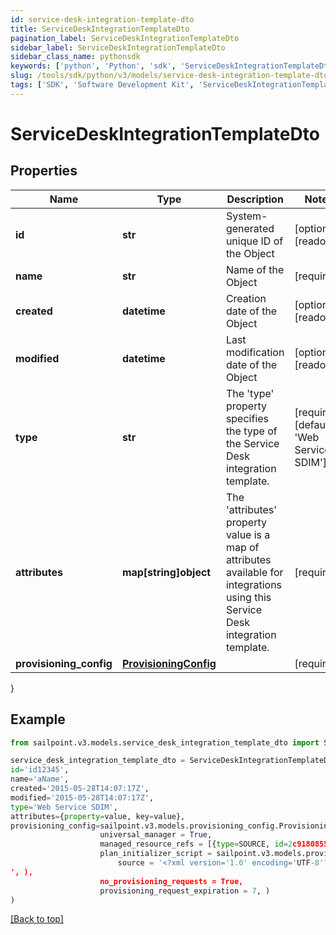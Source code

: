 ```yaml
---
id: service-desk-integration-template-dto
title: ServiceDeskIntegrationTemplateDto
pagination_label: ServiceDeskIntegrationTemplateDto
sidebar_label: ServiceDeskIntegrationTemplateDto
sidebar_class_name: pythonsdk
keywords: ['python', 'Python', 'sdk', 'ServiceDeskIntegrationTemplateDto', 'ServiceDeskIntegrationTemplateDto'] 
slug: /tools/sdk/python/v3/models/service-desk-integration-template-dto
tags: ['SDK', 'Software Development Kit', 'ServiceDeskIntegrationTemplateDto', 'ServiceDeskIntegrationTemplateDto']
---
```


# ServiceDeskIntegrationTemplateDto


## Properties

Name | Type | Description | Notes
------------ | ------------- | ------------- | -------------
**id** | **str** | System-generated unique ID of the Object | [optional] [readonly] 
**name** | **str** | Name of the Object | [required]
**created** | **datetime** | Creation date of the Object | [optional] [readonly] 
**modified** | **datetime** | Last modification date of the Object | [optional] [readonly] 
**type** | **str** | The 'type' property specifies the type of the Service Desk integration template. | [required][default to 'Web Service SDIM']
**attributes** | **map[string]object** | The 'attributes' property value is a map of attributes available for integrations using this Service Desk integration template. | [required]
**provisioning_config** | [**ProvisioningConfig**](provisioning-config) |  | [required]
}

## Example

```python
from sailpoint.v3.models.service_desk_integration_template_dto import ServiceDeskIntegrationTemplateDto

service_desk_integration_template_dto = ServiceDeskIntegrationTemplateDto(
id='id12345',
name='aName',
created='2015-05-28T14:07:17Z',
modified='2015-05-28T14:07:17Z',
type='Web Service SDIM',
attributes={property=value, key=value},
provisioning_config=sailpoint.v3.models.provisioning_config.Provisioning Config(
                    universal_manager = True, 
                    managed_resource_refs = [{type=SOURCE, id=2c9180855d191c59015d291ceb051111, name=My Source 1}, {type=SOURCE, id=2c9180855d191c59015d291ceb052222, name=My Source 2}], 
                    plan_initializer_script = sailpoint.v3.models.provisioning_config_plan_initializer_script.ProvisioningConfig_planInitializerScript(
                        source = '<?xml version='1.0' encoding='UTF-8'?>\r\n<!DOCTYPE Rule PUBLIC \"sailpoint.dtd\" \"sailpoint.dtd\">\r\n<Rule name=\"Example Rule\" type=\"BeforeProvisioning\">\r\n  <Description>Before Provisioning Rule which changes disables and enables to a modify.</Description>\r\n  <Source><![CDATA[\r\nimport sailpoint.object.*;\r\nimport sailpoint.object.ProvisioningPlan.AccountRequest;\r\nimport sailpoint.object.ProvisioningPlan.AccountRequest.Operation;\r\nimport sailpoint.object.ProvisioningPlan.AttributeRequest;\r\nimport sailpoint.object.ProvisioningPlan;\r\nimport sailpoint.object.ProvisioningPlan.Operation;\r\n\r\nfor ( AccountRequest accountRequest : plan.getAccountRequests() ) {\r\n  if ( accountRequest.getOp().equals( ProvisioningPlan.ObjectOperation.Disable ) ) {\r\n    accountRequest.setOp( ProvisioningPlan.ObjectOperation.Modify );\r\n  }\r\n  if ( accountRequest.getOp().equals( ProvisioningPlan.ObjectOperation.Enable ) ) {\r\n    accountRequest.setOp( ProvisioningPlan.ObjectOperation.Modify );\r\n  }\r\n}\r\n\r\n  ]]></Source>
', ), 
                    no_provisioning_requests = True, 
                    provisioning_request_expiration = 7, )
)

```
[[Back to top]](#) 

